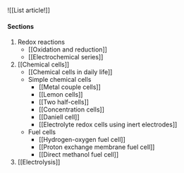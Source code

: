 ![[List article!]]

#### Sections
1. Redox reactions
	- [[Oxidation and reduction]]
	- [[Electrochemical series]]
2. [[Chemical cells]]
	- [[Chemical cells in daily life]]
	- Simple chemical cells
		- [[Metal couple cells]]
		- [[Lemon cells]]
		- [[Two half-cells]]
		- [[Concentration cells]]
		- [[Daniell cell]]
		- [[Electrolyte redox cells using inert electrodes]]
	- Fuel cells
		- [[Hydrogen-oxygen fuel cell]]
		- [[Proton exchange membrane fuel cell]]
		- [[Direct methanol fuel cell]]
3. [[Electrolysis]]

